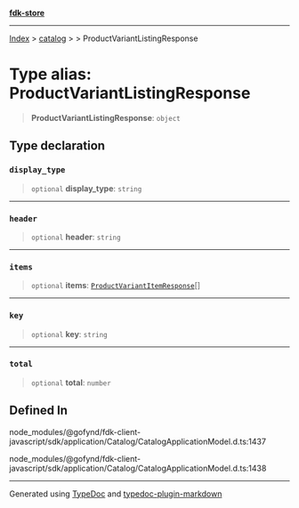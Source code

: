 [**fdk-store**](../../../README.md)
***

[Index](../../../API.md) > [catalog](../../README.md) > [<internal>](../README.md) > ProductVariantListingResponse

# Type alias: ProductVariantListingResponse

> **ProductVariantListingResponse**: `object`

## Type declaration

### `display_type`

> `optional` **display\_type**: `string`

***

### `header`

> `optional` **header**: `string`

***

### `items`

> `optional` **items**: [`ProductVariantItemResponse`](type-alias.ProductVariantItemResponse.md)[]

***

### `key`

> `optional` **key**: `string`

***

### `total`

> `optional` **total**: `number`

## Defined In

node\_modules/@gofynd/fdk-client-javascript/sdk/application/Catalog/CatalogApplicationModel.d.ts:1437

node\_modules/@gofynd/fdk-client-javascript/sdk/application/Catalog/CatalogApplicationModel.d.ts:1438

***
Generated using [TypeDoc](https://typedoc.org/) and [typedoc-plugin-markdown](https://www.npmjs.com/package/typedoc-plugin-markdown)
